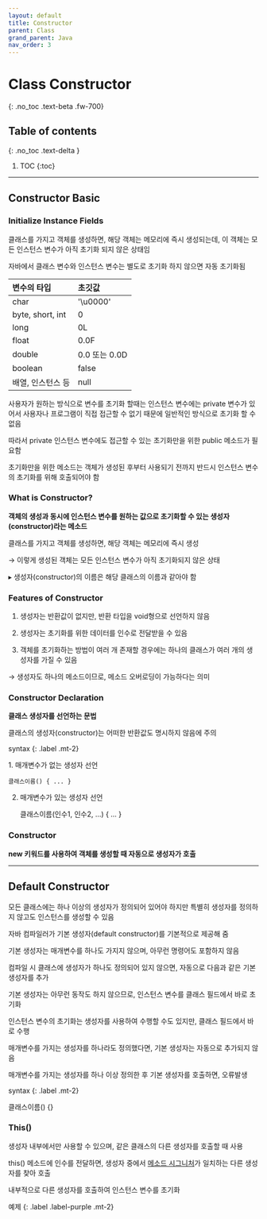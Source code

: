 ```yaml
---
layout: default
title: Constructor
parent: Class
grand_parent: Java
nav_order: 3
---
```


# Class Constructor
{: .no_toc .text-beta .fw-700}

## Table of contents
{: .no_toc .text-delta }

1. TOC
{:toc}

---

## Constructor Basic

### Initialize Instance Fields

클래스를 가지고 객체를 생성하면, 해당 객체는 메모리에 즉시 생성되는데, 이 객체는 모든 인스턴스 변수가 아직 초기화 되지 않은 상태임

자바에서 클래스 변수와 인스턴스 변수는 별도로 초기화 하지 않으면 자동 초기화됨

| 변수의 타입	   | 초깃값     |
|:----------------|:----------|
| char	          | '\u0000'  |
|byte, short, int |	0         |
|long	          | 0L        |
|float	          | 0.0F      |
|double	          | 0.0 또는 0.0D|
|boolean	      | false     |
|배열, 인스턴스 등	 | null      |

사용자가 원하는 방식으로 변수를 초기화 할때는 인스턴스 변수에는 private 변수가 있어서 사용자나 프로그램이 직접 접근할 수 없기 때문에 일반적인 방식으로 초기화 할 수 없음

따라서 private 인스턴스 변수에도 접근할 수 있는 초기화만을 위한 public 메소드가 필요함

초기화만을 위한 메소드는 객체가 생성된 후부터 사용되기 전까지 반드시 인스턴스 변수의 초기화를 위해 호출되어야 함

### What is Constructor?

**객체의 생성과 동시에 인스턴스 변수를 원하는 값으로 초기화할 수 있는 생성자(constructor)라는 메소드**

클래스를 가지고 객체를 생성하면, 해당 객체는 메모리에 즉시 생성

&#8594; 이렇게 생성된 객체는 모든 인스턴스 변수가 아직 초기화되지 않은 상태

&#9656; 생성자(constructor)의 이름은 해당 클래스의 이름과 같아야 함

### Features of Constructor

1. 생성자는 반환값이 없지만, 반환 타입을 void형으로 선언하지 않음

2. 생성자는 초기화를 위한 데이터를 인수로 전달받을 수 있음

3. 객체를 초기화하는 방법이 여러 개 존재할 경우에는 하나의 클래스가 여러 개의 생성자를 가질 수 있음

&#8594; 생성자도 하나의 메소드이므로, 메소드 오버로딩이 가능하다는 의미

### Constructor Declaration

**클래스 생성자를 선언하는 문법**

클래스의 생성자(constructor)는 어떠한 반환값도 명시하지 않음에 주의 

syntax
{: .label .mt-2}
<div class="code-example" markdown="1">
1. 매개변수가 없는 생성자 선언

    클래스이름() { ... }                  

2. 매개변수가 있는 생성자 선언

    클래스이름(인수1, 인수2, ...) { ... }
</div>

### Constructor 

**new 키워드를 사용하여 객체를 생성할 때 자동으로 생성자가 호출**

---

## Default Constructor 

모든 클래스에는 하나 이상의 생성자가 정의되어 있어야 하지만 특별히 생성자를 정의하지 않고도 인스턴스를 생성할 수 있음
 
자바 컴파일러가 기본 생성자(default constructor)를 기본적으로 제공해 줌

기본 생성자는 매개변수를 하나도 가지지 않으며, 아무런 명령어도 포함하지 않음

컴파일 시 클래스에 생성자가 하나도 정의되어 있지 않으면, 자동으로 다음과 같은 기본 생성자를 추가

기본 생성자는 아무런 동작도 하지 않으므로, 인스턴스 변수를 클래스 필드에서 바로 초기화

인스턴스 변수의 초기화는 생성자를 사용하여 수행할 수도 있지만, 클래스 필드에서 바로 수행

매개변수를 가지는 생성자를 하나라도 정의했다면, 기본 생성자는 자동으로 추가되지 않음

매개변수를 가지는 생성자를 하나 이상 정의한 후 기본 생성자를 호출하면, 오류발생

syntax
{: .label .mt-2}
<div class="code-example" markdown="1">
클래스이름() {}
</div>

### This()

생성자 내부에서만 사용할 수 있으며, 같은 클래스의 다른 생성자를 호출할 때 사용

this() 메소드에 인수를 전달하면, 생성자 중에서 [메소드 시그니처]()가 일치하는 다른 생성자를 찾아 호출

내부적으로 다른 생성자를 호출하여 인스턴스 변수를 초기화

예제
{: .label .label-purple .mt-2}
```js


```








